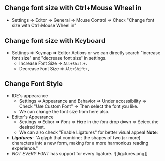 ## Change font size with Ctrl+Mouse Wheel in
- Settings => Editor => General => Mouse Control => Check "Change font size with Ctrl+Mouse Wheel in"
## Change font size with Keyboard
- Settings => Keymap => Editor Actions or we can directly search "increase font size"  and "decrease font size" in settings.
	- Increase Font Size => `Alt+Shift+.`
	- Decrease Font Size => `Alt+Shift+,`
## Change Font Style
- IDE's appearance
	- Settings => Appearance and Behavior => Under accessibility => Check "Use Custom Font" => Then select the font you like.
	- We can change the font size from here also.
- Editor's Appearance
	- Settings => Editor => Font => Here in the font drop down => Select the desired font.
	- We can also check "Enable Ligatures" for better visual appeal
**Note**: 
- ***Ligatures***- "A glyph that combines the shapes of two (or more) characters into a new form, making for a more harmonious reading experience."
- *NOT EVERY FONT* has support for every ligature.
![[ligatures.png]]